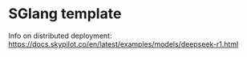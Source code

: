 # SGlang template

Info on distributed deployment: https://docs.skypilot.co/en/latest/examples/models/deepseek-r1.html


